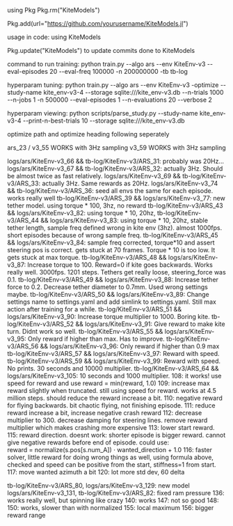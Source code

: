 using Pkg
Pkg.rm("KiteModels")

Pkg.add(url="https://github.com/yourusername/KiteModels.jl")

usage in code:
using KiteModels

Pkg.update("KiteModels") to update commits done to KiteModels


command to run training:
python train.py --algo ars --env KiteEnv-v3 --eval-episodes 20 --eval-freq 100000 -n 200000000 -tb tb-log


hyperparam tuning:
python train.py --algo ars --env KiteEnv-v3 -optimize --study-name kite_env-v3-4 --storage sqlite:///kite_env-v3.db --n-trials 1000 --n-jobs 1 -n 500000 --eval-episodes 1 --n-evaluations 20 --verbose 2

hyperparam viewing:
python scripts/parse_study.py --study-name kite_env-v3-4 --print-n-best-trials 10 --storage sqlite:///kite_env-v3.db


optimize path and optimize heading following seperately


ars_23 / v3_55 WORKS with 3Hz sampling
v3_59 WORKS with 3Hz sampling

logs/ars/KiteEnv-v3_66 && tb-log/KiteEnv-v3/ARS_31: probably was 20Hz...
logs/ars/KiteEnv-v3_67 && tb-log/KiteEnv-v3/ARS_32: actually 3Hz. Should be almost twice as fast relatively.
logs/ars/KiteEnv-v3_69 && tb-log/KiteEnv-v3/ARS_33: actually 3Hz. Same rewards as 20Hz.
logs/ars/KiteEnv-v3_74 && tb-log/KiteEnv-v3/ARS_36: seed all envs the same for each episode. works really well
tb-log/KiteEnv-v3/ARS_39 && logs/ars/KiteEnv-v3_77: new tether model. using torque * 100, 3hz, no reward
tb-log/KiteEnv-v3/ARS_43 && logs/ars/KiteEnv-v3_82: using torque * 10, 20hz, 
tb-log/KiteEnv-v3/ARS_44 && logs/ars/KiteEnv-v3_83: using torque * 10, 20hz, stable tether length, sample freq defined wrong in kite env (3hz). almost 1000fps. short episodes because of wrong sample freq.
tb-log/KiteEnv-v3/ARS_45 && logs/ars/KiteEnv-v3_84: sample freq corrected, torque*10 and assert steering pos is correct. gets stuck at 70 frames. Torque * 10 is too low. It gets stuck at max torque.
tb-log/KiteEnv-v3/ARS_48 && logs/ars/KiteEnv-v3_87: Increase torque to 100. Reward=0 if kite goes backwards. Works really well. 3000fps. 1201 steps. Tethers get really loose, steering_force was 0.1.
tb-log/KiteEnv-v3/ARS_49 && logs/ars/KiteEnv-v3_88: Increase tether force to 0.2. Decrease tether diameter to 0.7mm. Used wrong settings maybe.
tb-log/KiteEnv-v3/ARS_50 && logs/ars/KiteEnv-v3_89: Change settings name to settings.yaml and add simlink to settings.yaml. Still max action after training for a while.
tb-log/KiteEnv-v3/ARS_51 && logs/ars/KiteEnv-v3_90: Increase torque multiplier to 1000. Boring kite.
tb-log/KiteEnv-v3/ARS_52 && logs/ars/KiteEnv-v3_91: Give reward to make kite turn. Didnt work so well.
tb-log/KiteEnv-v3/ARS_55 && logs/ars/KiteEnv-v3_95: Only reward if higher than max. Has to improve. 
tb-log/KiteEnv-v3/ARS_56 && logs/ars/KiteEnv-v3_96: Only reward if higher than 0.9 max
tb-log/KiteEnv-v3/ARS_57 && logs/ars/KiteEnv-v3_97: Reward with speed.
tb-log/KiteEnv-v3/ARS_59 && logs/ars/KiteEnv-v3_99: Reward with speed. No prints.
30 seconds and 10000 multiplier.
tb-log/KiteEnv-v3/ARS_64 && logs/ars/KiteEnv-v3_105: 10 seconds and 1000 multiplier.
108: it works! use speed for reward and use reward = min(reward, 1.0)
109: increase max reward slightly when truncated. still using speed for reward. works at 4.5 million steps. should reduce the reward increase a bit.
110: negative reward for flying backwards. bit chaotic flying, not finishing episode.
111: reduce reward increase a bit, increase negative crash reward
112: decrease multiplier to 300. decrease damping for steering lines. remove reward multiplier which makes crashing more expensive
113: lower start reward.
115: reward direction. doesnt work: shorter episode is bigger reward. cannot give negative rewards before end of episode. could use:     
    reward = normalize(s.pos[s.num_A]) ⋅ wanted_direction + 1.0
116: faster solver, little reward for doing wrong things as well, using formula above, checked and speed can be positive from the start, stiffness=1 from start.
117: move wanted azimuth a bit
120: lot more std dev, 60 delta

tb-log/KiteEnv-v3/ARS_80, logs/ars/KiteEnv-v3_129: new model
logs/ars/KiteEnv-v3_131, tb-log/KiteEnv-v3/ARS_82: fixed ram pressure
136: works really well, but spinning like crazy
140: works
147: not so good
148: 
150: works, slower than with normalized
155: local maximum
156: bigger reward range